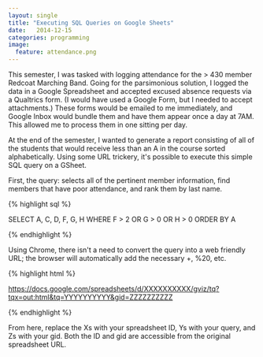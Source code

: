 ```yaml
---
layout: single
title: "Executing SQL Queries on Google Sheets"
date:   2014-12-15
categories: programming
image:
  feature: attendance.png
---
```


This semester, I was tasked with logging attendance for the > 430 member Redcoat Marching Band. Going for the parsimonious solution, I logged the data in a Google Spreadsheet and accepted excused absence requests via a Qualtrics form. (I would have used a Google Form, but I needed to accept attachments.) These forms would be emailed to me immediately, and Google Inbox would bundle them and have them appear once a day at 7AM. This allowed me to process them in one sitting per day.

At the end of the semester, I wanted to generate a report consisting of all of the students that would receive less than an A in the course sorted alphabetically. Using some URL trickery, it's possible to execute this simple SQL query on a GSheet.

First, the query: selects all of the pertinent member information, find members that have poor attendance, and rank them by last name.

{% highlight sql %}

SELECT A, C, D, F, G, H WHERE F > 2 OR G > 0 OR H > 0 ORDER BY A

{% endhighlight %}

Using Chrome, there isn't a need to convert the query into a web friendly URL; the browser will automatically add the necessary +, %20, etc.

{% highlight html %}

https://docs.google.com/spreadsheets/d/XXXXXXXXXX/gviz/tq?tqx=out:html&tq=YYYYYYYYYY&gid=ZZZZZZZZZZ

{% endhighlight %}

From here, replace the Xs with your spreadsheet ID, Ys with your query, and Zs with your gid. Both the ID and gid are accessible from the original spreadsheet URL.
